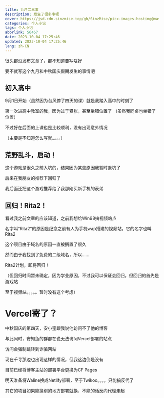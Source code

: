 ```yaml
---
title: 九月二三事
description: 发生了很多事呢
cover: https://jsd.cdn.sinzmise.top/gh/SinzMise/picx-images-hosting@master/pc.6f0hm71zvw.webp
categories: 个人小记
tags: 个人小记
abbrlink: 56467
date: 2023-10-04 17:25:46
updated: 2023-10-04 17:25:46
lang: zh-CN
---
```

很久都没发布文章了，都不知道要写啥好

要不就写这个九月和中秋国庆假期发生的事情吧

## 初入高中
9月1日开始（虽然因为台风停了四天的课）就是我踏入高中的时刻了

第一次进高中教室的我，因为过于紧张，甚至坐错位置了 <psw>（虽然我同桌也坐错了位置）</psw>

不过好在后面的上课也是比较顺利，没有出现意外情况

<psw>（主要是不知道怎么写就。。。。）</psw>

## 荒野乱斗，启动！
这个游戏是很久之前入坑的，结果因为某些原因我暂时退坑了

后来在我朋友的推荐下回归了

我后面还把这个游戏推荐给了我那刚买新手机的表弟

## 回归！Rita2！
看过我之前文章的应该知道，之前我想给Win98搞视频站点

名字叫“Rita2”的原因是纪念之前有人为手机wap搭建的视频站，它的名字也叫Rita2

这个项目由于域名的原因一直被搁置了很久

然而由于我找到了免费的二级域名，所以......

Rita2计划，即将回归！

（但回归时间暂未确定，因为学业原因，不过我可以保证会回归，但回归的首先是游戏站

至于视频站。。。。。暂时没有这个考虑）

# Vercel寄了？
中秋国庆的第四天，安小歪跟我说他访问不了他的博客

与此同时，安知鱼的群都在说无法访问Vercel部署的站点

访问会强制跳转到诈骗网站

现在千寻那边也出现这样的情况，但我这边倒是没有

目前已经将博客主站的部署平台更换为CF Pages

明天准备将Waline换成Netlify部署，至于Twikoo。。。。只能搞反代了

其它的项目如果能换别的地方部署就换，不能的话反向代理走起